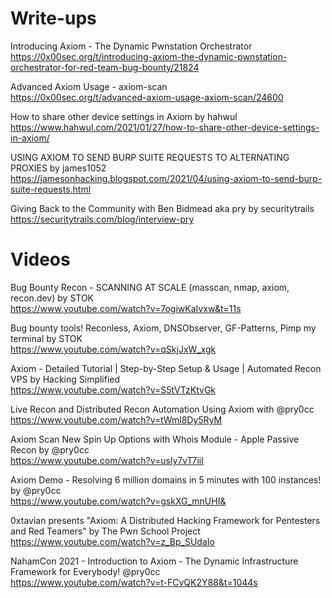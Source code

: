 #  Write-ups <br>
 Introducing Axiom - The Dynamic Pwnstation Orchestrator <br>
 https://0x00sec.org/t/introducing-axiom-the-dynamic-pwnstation-orchestrator-for-red-team-bug-bounty/21824

 Advanced Axiom Usage - axiom-scan  <br>
 https://0x00sec.org/t/advanced-axiom-usage-axiom-scan/24600

 How to share other device settings in Axiom by hahwul <br>
 https://www.hahwul.com/2021/01/27/how-to-share-other-device-settings-in-axiom/

 USING AXIOM TO SEND BURP SUITE REQUESTS TO ALTERNATING PROXIES by james1052  <br>
 https://jamesonhacking.blogspot.com/2021/04/using-axiom-to-send-burp-suite-requests.html

 Giving Back to the Community with Ben Bidmead aka pry by securitytrails <br>
 https://securitytrails.com/blog/interview-pry

 # Videos <br>
 Bug Bounty Recon - SCANNING AT SCALE (masscan, nmap, axiom, recon.dev) by STOK  <br>
 https://www.youtube.com/watch?v=7ogiwKaIvxw&t=11s

 Bug bounty tools! Reconless, Axiom, DNSObserver, GF-Patterns, Pimp my terminal by STOK  <br>
 https://www.youtube.com/watch?v=qSkjJxW_xgk

 Axiom - Detailed Tutorial | Step-by-Step Setup & Usage | Automated Recon VPS by Hacking Simplified  <br>
 https://www.youtube.com/watch?v=S5tVTzKtvGk

 Live Recon and Distributed Recon Automation Using Axiom with @pry0cc  <br>
 https://www.youtube.com/watch?v=tWml8Dy5RyM

 Axiom Scan New Spin Up Options with Whois Module - Apple Passive Recon by @pry0cc <br>
 https://www.youtube.com/watch?v=usly7vT7iiI

 Axiom Demo - Resolving 6 million domains in 5 minutes with 100 instances! by @pry0cc <br>
 https://www.youtube.com/watch?v=gskXG_mnUHI&

 0xtavian presents "Axiom: A Distributed Hacking Framework for Pentesters and Red Teamers" by The Pwn School Project <br>
 https://www.youtube.com/watch?v=z_Bp_SUdaIo

 NahamCon 2021 - Introduction to Axiom - The Dynamic Infrastructure Framework for Everybody! @pry0cc  <br>
 https://www.youtube.com/watch?v=t-FCvQK2Y88&t=1044s